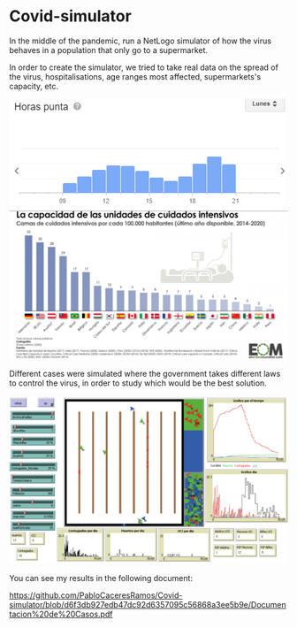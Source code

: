 # Covid-simulator

In the middle of the pandemic, run a NetLogo simulator of how the virus behaves in a population that only go to a supermarket.

In order to create the simulator, we tried to take real data on the spread of the virus, hospitalisations, age ranges most affected, supermarkets's capacity, etc.

![alt text](https://github.com/PabloCaceresRamos/Covid-simulator/blob/d6f3db927edb47dc92d6357095c56868a3ee5b9e/Pictures/aforoMercadona.png)
![alt text](https://github.com/PabloCaceresRamos/Covid-simulator/blob/d6f3db927edb47dc92d6357095c56868a3ee5b9e/Pictures/camas%20UCI.png)

Different cases were simulated where the government takes different laws to control the virus, in order to study which would be the best solution.

![alt text](https://github.com/PabloCaceresRamos/Covid-simulator/blob/d6f3db927edb47dc92d6357095c56868a3ee5b9e/Pictures/simulator.png)

You can see my results in the following document:

https://github.com/PabloCaceresRamos/Covid-simulator/blob/d6f3db927edb47dc92d6357095c56868a3ee5b9e/Documentacion%20de%20Casos.pdf

